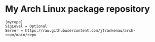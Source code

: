 # My Arch Linux package repository

```
[myrepo]
SigLevel = Optional
Server = https://raw.githubusercontent.com/jfrankenau/arch-repo/main/repo
```
